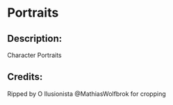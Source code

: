 # Portraits

## Description: 

Character Portraits

## Credits: 

Ripped by O Ilusionista
@MathiasWolfbrok for cropping

